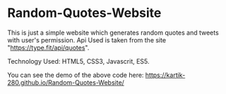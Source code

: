 # Random-Quotes-Website
This is just a simple website which generates random quotes and tweets with user's permission.
Api Used is taken from the site "https://type.fit/api/quotes".


Technology Used:
HTML5,
CSS3,
Javascrit,
ES5. 
  
You can see the demo of the above code here: https://kartik-280.github.io/Random-Quotes-Website/
